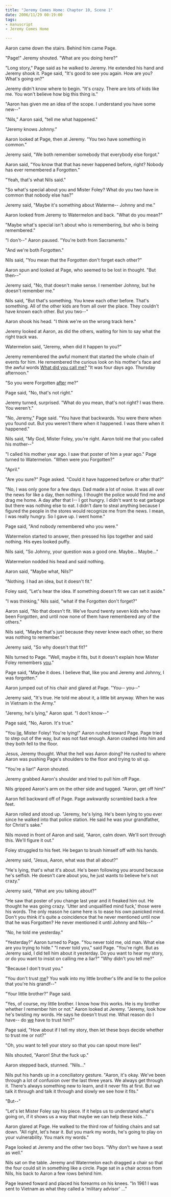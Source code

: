 ```yaml
--- 
title: "Jeremy Comes Home: Chapter 10, Scene 1"
date: 2006/11/29 00:19:00
tags: 
- manuscript
- Jeremy Comes Home

---
```


Aaron came down the stairs.  Behind him came Page.

"Page!" Jeremy shouted.  "What are you doing here?"

"Long story," Page said as he walked to Jeremy.  He extended his hand and Jeremy shook it.  Page said, "It's good to see you again.  How are you?  What's going on?"

Jeremy didn't know where to begin.  "It's crazy.  There are lots of kids like me.  You won't believe how big this thing is."

"Aaron has given me an idea of the scope.  I understand you have some new--"

"Nils," Aaron said, "tell me what happened."

"Jeremy knows Johnny."

Aaron looked at Page, then at Jeremy.  "You two have something in common."

Jeremy said, "We both remember somebody that everybody else forgot."

Aaron said, "You know that that has never happened before, right?  Nobody has ever remembered a Forgotten."

"Yeah, that's what Nils said."

"So what's special about you and Mister Foley?  What do you two have in common that nobody else has?"

Jeremy said, "Maybe it's something about Waterme-- Johnny and me."

Aaron looked from Jeremy to Watermelon and back.  "What do you mean?"

"Maybe what's special isn't about who is remembering, but who is being remembered."

"I don't--" Aaron paused.  "You're both from Sacramento."

"And we're both Forgotten."

Nils said, "You mean that the Forgotten don't forget each other?"

Aaron spun and looked at Page, who seemed to be lost in thought.  "But then--"

Jeremy said, "No, that doesn't make sense.  I remember Johnny, but he doesn't remember me."

Nils said, "But that's something.  You knew each other before.  That's something.  All of the other kids are from all over the place.  They couldn't have known each other.  But you two--"

Aaron shook his head.  "I think we're on the wrong track here."

Jeremy looked at Aaron, as did the others, waiting for him to say what the right track was.

Watermelon said, "Jeremy, when did it happen to you?"

Jeremy remembered the awful moment that started the whole chain of events for him.  He remembered the curious look on his mother's face and the awful words <u>What did you call me?</u>  "It was four days ago.  Thursday afternoon."

"So you were Forgotten <u>after</u> me?"

Page said, "No, that's not right."

Jeremy turned, surprised.  "What do you mean, that's not right?  I was there.  You weren't."

"No, Jeremy," Page said.  "You have that backwards.  You were there when you found out.  But you weren't there when it happened.  I was there when it happened."

Nils said, "My God, Mister Foley, you're right.  Aaron told me that you called his mother--"

"I called his mother year ago.  I saw that poster of him a year ago."  Page turned to Watermelon.  "When were you Forgotten?"

"April."

"Are you sure?" Page asked.  "Could it have happened before or after that?"

"No, I was only gone for a few days.  Dad made a lot of noise.  It was all over the news for like a day, then nothing.  I thought the police would find me and drag me home.  A day after that I--  I got hungry.  I didn't want to eat garbage but there was nothing else to eat.  I didn't dare to steal anything because I figured the people in the stores would recognize me from the news.  I mean, I was really hungry.  So I gave up.  I went home."

Page said, "And nobody remembered who you were."

Watermelon started to answer, then pressed his lips together and said nothing.  His eyes looked puffy.

Nils said, "So Johnny, your question was a good one.  Maybe...  Maybe..."

Watermelon nodded his head and said nothing.

Aaron said, "Maybe what, Nils?"

"Nothing.  I had an idea, but it doesn't fit."

Foley said, "Let's hear the idea.  If something doesn't fit we can set it aside."

"I was thinking," Nils said, "what if the Forgotten don't forget?"

Aaron said, "No that doesn't fit.  We've found twenty seven kids who have been Forgotten, and until now none of them have remembered any of the others."

Nils said, "Maybe that's just because they never knew each other, so there was nothing to remember."

Jeremy said, "So why doesn't that fit?"

Nils turned to Page.  "Well, maybe it fits, but it doesn't explain how Mister Foley remembers <u>you</u>."

Page said, "Maybe it does.  I believe that, like you and Jeremy and Johnny, I was forgotten."

Aaron jumped out of his chair and glared at Page.  "You--  you--"

Jeremy said, "It's true.  He told me about it, a little bit anyway.  When he was in Vietnam in the Army."

"Jeremy, he's lying," Aaron spat.  "I don't know--"

Page said, "No, Aaron.  It's true."

"You <u>lie</u>, Mister Foley!  You're lying!"  Aaron rushed toward Page.  Page tried to step out of the way, but was not fast enough.  Aaron crashed into him and they both fell to the floor.

Jesus, Jeremy thought.  What the hell was Aaron doing?  He rushed to where Aaron was pushing Page's shoulders to the floor and trying to sit up.

"You're a liar!" Aaron shouted.

Jeremy grabbed Aaron's shoulder and tried to pull him off Page.

Nils gripped Aaron's arm on the other side and tugged.  "Aaron, get off him!"

Aaron fell backward off of Page.  Page awkwardly scrambled back a few feet.

Aaron rolled and stood up.  "Jeremy, he's lying.  He's been lying to you ever since he walked into that police station.  He said he was your grandfather, for Christ's sake."

Nils moved in front of Aaron and said, "Aaron, calm down.  We'll sort through this.  We'll figure it out."

Foley struggled to his feet.  He began to brush himself off with his hands.

Jeremy said, "Jesus, Aaron, what was that all about?"

"He's lying, that's what it's about.  He's been following you around because he's selfish.  He doesn't care about you, he just wants to believe he's not crazy."

Jeremy said, "What are you talking about?"

"He saw that poster of you change last year and it freaked him out.  He thought he was going crazy.  'Utter and unqualified mind fuck,' those were his words.  The only reason he came here is to ease his own panicked mind.  Don't you think it's quite a coincidence that he never mentioned until now that he was Forgotten?  He never mentioned it until Johnny and Nils--"

"No, he told me yesterday."

"Yesterday?"  Aaron turned to Page.  "You never told me, old man.  What else are you trying to hide."    "I never told you," said Page.  "You're right.  But as Jeremy said, I did tell him about it yesterday.  Do you want to hear my story, or do you want to insist on calling me a liar?"
"Why didn't you tell me?"

"Because I don't trust you."

"You don't trust <u>me</u>?  You walk into my little brother's life and lie to the police that you're his grandf--"

"Your little brother?" Page said.

"Yes, of course, my little brother.  I know how this works.  He is my brother whether I remember him or not."  Aaron looked at Jeremy.  "Jeremy, look how he's twisting my words.  He says he doesn't trust me.  What reason do I have-- do <u>we</u> have to trust him?"

Page said, "How about if I tell my story, then let these boys decide whether to trust me or not?"

"Oh, you want to tell your story so that you can spout more lies!"

Nils shouted, "Aaron!  Shut the fuck up."

Aaron stepped back, stunned.  "Nils..."

Nils put his hands up in a conciliatory gesture.  "Aaron, it's okay.  We've been through a lot of confusion over the last three years.  We always get through it.  There's always something new to learn, and it never fits at first.  But we talk it through and talk it through and slowly we see how it fits."

"But--"

"Let's let Mister Foley say his piece.  If it helps us to understand what's going on, if it shows us a way that maybe we can help these kids..."

Aaron glared at Page.  He walked to the third row of folding chairs and sat down.  "All right, let's hear it.  But you mark my words, he's going to play on your vulnerability.  You mark my words."

Page looked at Jeremy and the other two boys.  "Why don't we have a seat as well."

Nils sat on the table.  Jeremy and Watermelon each dragged a chair so that the four could sit in something like a circle.  Page sat in a chair across from Nils, his back to Aaron a few rows behind him.

Page leaned foward and placed his forearms on his knees.  "In 1961 I was sent to Vietnam as what they called a 'military advisor' ..."
